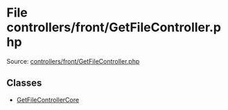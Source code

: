 File controllers/front/GetFileController.php
=========

Source: [controllers/front/GetFileController.php](https://github.com/PrestaShop/PrestaShop/blob/1.6.1.2/controllers/front/GetFileController.php)


Classes
-------

* [GetFileControllerCore](class.GetFileControllerCore.md)

